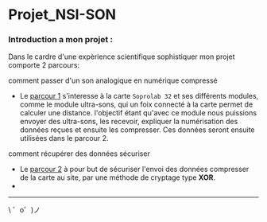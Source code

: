 # Projet_NSI-SON
### Introduction a mon projet :
Dans le cardre d'une expèrience scientifique sophistiquer
mon projet comporte 2 parcours:

comment passer d'un son analogique en numérique compressé
- Le [parcour 1](https://sound-and-security.glitch.me/) s'interesse à la carte `Soprolab 32` et ses différents modules, comme le module ultra-sons, qui un foix connecté à la carte permet de calculer une distance. l'objectif étant qu'avec ce module nous puissions envoyer des ultra-sons, les recevoir, expliquer la numérisation des données reçues et ensuite les compresser. Ces données seront ensuite utilisées dans le parcour 2.

comment récupérer des données sécuriser
- Le [parcour 2](https://pickled-victorious-prepared.glitch.me/footer) à pour but de sécuriser l'envoi des données compresser de la carte au site, par une méthode de cryptage type **XOR**.
- 
-------------------

\ ゜o゜)ノ
